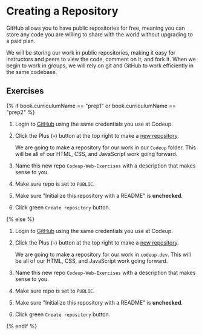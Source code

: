 # Creating a Repository

GitHub allows you to have public repositories for free, meaning you can store any code you are willing to share with the world without upgrading to a paid plan.

We will be storing our work in public repositories, making it easy for instructors and peers to view the code, comment on it, and fork it. When we begin to work in groups, we will rely on git and GitHub to work efficiently in the same codebase.

## Exercises

{% if book.curriculumName == "prep1" or book.curriculumName == "prep2" %}

1. Login to [GitHub](https://github.com) using the same credentials you use at Codeup.

1. Click the Plus (`+`) button at the top right to make a [new repository](https://github.com/new).

    We are going to make a repository for our work in our `Codeup` folder. This will be all of our HTML, CSS, and JavaScript work going forward.

1. Name this new repo `Codeup-Web-Exercises` with a description that makes sense to you.

1. Make sure repo is set to `PUBLIC`.

1. Make sure "Initialize this repository with a README" is **unchecked**.

1. Click green `Create repository` button.

{% else %}

1. Login to [GitHub](https://github.com) using the same credentials you use at Codeup.

1. Click the Plus (`+`) button at the top right to make a [new repository](https://github.com/new).

    We are going to make a repository for our work in `codeup.dev`. This will be all of our HTML, CSS, and JavaScript work going forward.

1. Name this new repo `Codeup-Web-Exercises` with a description that makes sense to you.

1. Make sure repo is set to `PUBLIC`.

1. Make sure "Initialize this repository with a README" is **unchecked**.

1. Click green `Create repository` button.

{% endif %}
